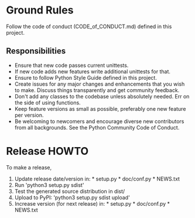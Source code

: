 
Ground Rules
============

Follow the code of conduct (CODE_of_CONDUCT.md) defined in this project.

Responsibilities
----------------

 * Ensure that new code passes current unittests.
 * If new code adds new features write additional unittests for that.
 * Ensure to follow Python Style Guide defined in this project.
 * Create issues for any major changes and enhancements that you wish to make. Discuss things transparently and get community feedback.
 * Don't add any classes to the codebase unless absolutely needed. Err on the side of using functions.
 * Keep feature versions as small as possible, preferably one new feature per version.
 * Be welcoming to newcomers and encourage diverse new contributors from all backgrounds. See the Python Community Code of Conduct.


Release HOWTO
=============

To make a release, 

  1) Update release date/version in:
    * setup.py
    * doc/conf.py
    * NEWS.txt 
  2) Run 'python3 setup.py sdist'
  3) Test the generated source distribution in dist/
  4) Upload to PyPI: 'python3 setup.py sdist upload'
  5) Increase version (for next release) in:
    * setup.py
    * doc/conf.py
    * NEWS.txt 
